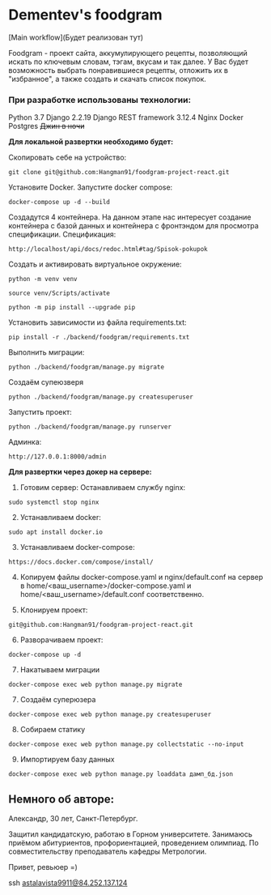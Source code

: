 # Dementev's foodgram

[Main workflow](Будет реализован тут)

Foodgram - проект сайта, аккумулирующего рецепты, позволяющий искать по ключевым словам, тэгам, вкусам и так далее. 
У Вас будет возможность выбрать понравившиеся рецепты, отложить их в "избранное", а также создать и скачать список покупок. 

### При разработке использованы технологии:
Python 3.7
Django 2.2.19
Django REST framework 3.12.4
Nginx
Docker
Postgres
~~Джин в ночи~~

**Для локальной развертки необходимо будет:**

Скопировать себе на устройство:
```
git clone git@github.com:Hangman91/foodgram-project-react.git
```

Установите Docker. Запустите docker compose:
```
docker-compose up -d --build
```
Создадутся 4 контейнера. 
На данном этапе нас интересует создание контейнера с базой данных и контейнера с фронтэндом для просмотра спецификации.
Спецификация:
```
http://localhost/api/docs/redoc.html#tag/Spisok-pokupok
```

Cоздать и активировать виртуальное окружение:

```
python -m venv venv
```

```
source venv/Scripts/activate
```

```
python -m pip install --upgrade pip
```

Установить зависимости из файла requirements.txt:

```
pip install -r ./backend/foodgram/requirements.txt
```

Выполнить миграции:

```
python ./backend/foodgram/manage.py migrate
```

Создаём супеюзверя
```
python ./backend/foodgram/manage.py createsuperuser
```

Запустить проект:

```
python ./backend/foodgram/manage.py runserver
```



Админка:
```
http://127.0.0.1:8000/admin
```

**Для развертки через докер на сервере:**

1. Готовим сервер:
Останавливаем службу nginx:
```
sudo systemctl stop nginx
```

2. Устанавливаем docker:
```
sudo apt install docker.io 
```

3. Устанавливаем docker-compose:
```
https://docs.docker.com/compose/install/
```

4. Копируем файлы docker-compose.yaml и nginx/default.conf на сервер в home/<ваш_username>/docker-compose.yaml и home/<ваш_username>/default.conf соответственно.

5. Клонируем проект:
```
git@github.com:Hangman91/foodgram-project-react.git
```

6. Разворачиваем проект: 
```
docker-compose up -d
```

7. Накатываем миграции
```
docker-compose exec web python manage.py migrate
```

7. Создаём суперюзера
```
docker-compose exec web python manage.py createsuperuser
```

8. Собираем статику
```
docker-compose exec web python manage.py collectstatic --no-input 
```

9. Импортируем базу данных
```
docker-compose exec web python manage.py loaddata дамп_бд.json
```


## Немного об авторе:
Александр, 30 лет, Санкт-Петербург.

Защитил  кандидатскую, работаю в Горном университете. 
Занимаюсь приёмом абитуриентов, профориентацией, проведением олимпиад. 
По совместительству преподаватель кафедры Метрологии.

Привет, ревьюер =)

ssh astalavista9911@84.252.137.124